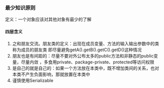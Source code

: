 ### 最少知识原则
定义：一个对象应该对其他对象有最少的了解

#### 四层含义
1. 之和朋友交流。朋友类的定义：出现在成员变量、方法的输入输出参数中的类称为成员的朋友类
   即尽量避免getA().getB().getC().getD()这种情况
2. 朋友也是有间距的：尽量不要对外公布太多的public方法和非静态的public变量，尽量内敛
    ，多食用private、package-private、protected等访问权限
3. 是自己的就是自己的：如果一个方法放在本类中，既不增加类间的关系，也对本类不产生负面影响，那就放置在本类中
4. 谨慎使用Serializable
